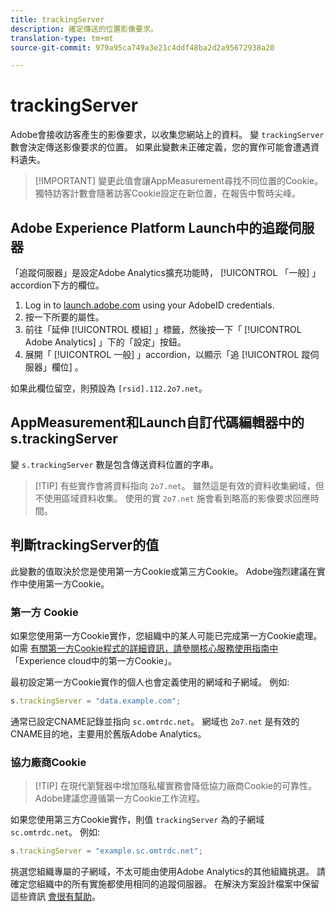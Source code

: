 ```yaml
---
title: trackingServer
description: 確定傳送的位置影像要求。
translation-type: tm+mt
source-git-commit: 979a95ca749a3e21c4ddf48ba2d2a95672938a20

---
```



# trackingServer

Adobe會接收訪客產生的影像要求，以收集您網站上的資料。 變 `trackingServer` 數會決定傳送影像要求的位置。 如果此變數未正確定義，您的實作可能會遭遇資料遺失。

> [!IMPORTANT] 變更此值會讓AppMeasurement尋找不同位置的Cookie。 獨特訪客計數會隨著訪客Cookie設定在新位置，在報告中暫時尖峰。

## Adobe Experience Platform Launch中的追蹤伺服器

「追蹤伺服器」是設定Adobe Analytics擴充功能時， [!UICONTROL 「一般] 」accordion下方的欄位。

1. Log in to [launch.adobe.com](https://launch.adobe.com) using your AdobeID credentials.
2. 按一下所要的屬性。
3. 前往「延伸 [!UICONTROL 模組] 」標籤，然後按一下「 [!UICONTROL Adobe Analytics] 」下的「設定」按鈕。
4. 展開「 [!UICONTROL 一般] 」accordion，以顯示「追 [!UICONTROL 蹤伺服器」欄位] 。

如果此欄位留空，則預設為 `[rsid].112.2o7.net`。

## AppMeasurement和Launch自訂代碼編輯器中的s.trackingServer

變 `s.trackingServer` 數是包含傳送資料位置的字串。

> [!TIP] 有些實作會將資料指向 `2o7.net`。 雖然這是有效的資料收集網域，但不使用區域資料收集。 使用的實 `2o7.net` 施會看到略高的影像要求回應時間。

## 判斷trackingServer的值

此變數的值取決於您是使用第一方Cookie或第三方Cookie。 Adobe強烈建議在實作中使用第一方Cookie。

### 第一方 Cookie

如果您使用第一方Cookie實作，您組織中的某人可能已完成第一方Cookie處理。 如需 [有關第一方Cookie程式的詳細資訊，請參閱核心服務使用指南中](https://docs.adobe.com/content/help/en/core-services/interface/ec-cookies/cookies-first-party.html) 「Experience cloud中的第一方Cookie」。

最初設定第一方Cookie實作的個人也會定義使用的網域和子網域。 例如:

```js
s.trackingServer = "data.example.com";
```

通常已設定CNAME記錄並指向 `sc.omtrdc.net`。 網域也 `2o7.net` 是有效的CNAME目的地，主要用於舊版Adobe Analytics。

### 協力廠商Cookie

> [!TIP] 在現代瀏覽器中增加隱私權實務會降低協力廠商Cookie的可靠性。 Adobe建議您遵循第一方Cookie工作流程。

如果您使用第三方Cookie實作，則值 `trackingServer` 為的子網域 `sc.omtrdc.net`。 例如:

```js
s.trackingServer = "example.sc.omtrdc.net";
```

挑選您組織專屬的子網域，不太可能由使用Adobe Analytics的其他組織挑選。 請確定您組織中的所有實施都使用相同的追蹤伺服器。 在解決方案設計檔案中保留這些資訊 [會很有幫助](../../prepare/solution-design.md)。
